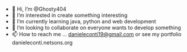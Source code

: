 - 👋 Hi, I’m @Ghosty404
- 👀 I’m interested in create something interesting
- 🌱 I’m currently learning java, python and web development
- 💞️ I’m looking to collaborate on everyone wants to develop something
- 📫 How to reach me ... danieleconti19@gmail.com or see my portfolio danieleconti.netsons.org

<!---
Ghosty404/Ghosty404 is a ✨ special ✨ repository because its `README.md` (this file) appears on your GitHub profile.
You can click the Preview link to take a look at your changes.
--->
